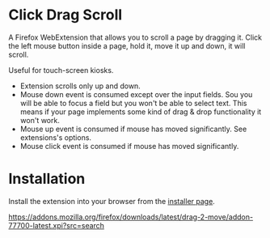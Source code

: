 # Click Drag Scroll

A Firefox WebExtension that allows you to scroll a page by dragging it. Click the left mouse button inside a page, hold it, move it up and down, it will scroll. 

Useful for touch-screen kiosks.

* Extension scrolls only up and down.
* Mouse down event is consumed except over the input fields. Sou you will be able to focus a field but you won't be able to select text. This means if your page implements some kind of drag & drop functionality it won't work. 
* Mouse up event is consumed if mouse has moved significantly. See extensions's options.
* Mouse click event is consumed if mouse has moved significantly.

# Installation

Install the extension into your browser from the [installer page](https://github.com/vkuzel/Click-Drag-Scroll/raw/master/installer.html).




https://addons.mozilla.org/firefox/downloads/latest/drag-2-move/addon-77700-latest.xpi?src=search
